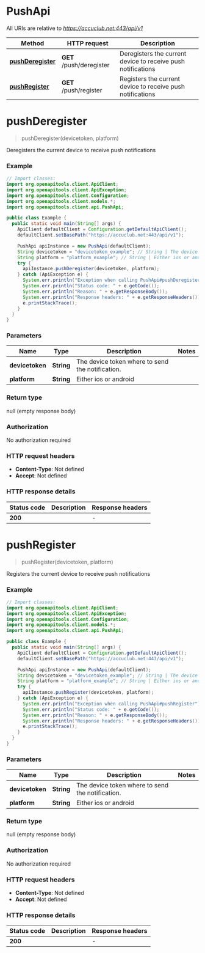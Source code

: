 # PushApi

All URIs are relative to *https://accuclub.net:443/api/v1*

Method | HTTP request | Description
------------- | ------------- | -------------
[**pushDeregister**](PushApi.md#pushDeregister) | **GET** /push/deregister | Deregisters the current device to receive push notifications
[**pushRegister**](PushApi.md#pushRegister) | **GET** /push/register | Registers the current device to receive push notifications


<a name="pushDeregister"></a>
# **pushDeregister**
> pushDeregister(devicetoken, platform)

Deregisters the current device to receive push notifications

### Example
```java
// Import classes:
import org.openapitools.client.ApiClient;
import org.openapitools.client.ApiException;
import org.openapitools.client.Configuration;
import org.openapitools.client.models.*;
import org.openapitools.client.api.PushApi;

public class Example {
  public static void main(String[] args) {
    ApiClient defaultClient = Configuration.getDefaultApiClient();
    defaultClient.setBasePath("https://accuclub.net:443/api/v1");

    PushApi apiInstance = new PushApi(defaultClient);
    String devicetoken = "devicetoken_example"; // String | The device token where to send the notification.
    String platform = "platform_example"; // String | Either ios or android
    try {
      apiInstance.pushDeregister(devicetoken, platform);
    } catch (ApiException e) {
      System.err.println("Exception when calling PushApi#pushDeregister");
      System.err.println("Status code: " + e.getCode());
      System.err.println("Reason: " + e.getResponseBody());
      System.err.println("Response headers: " + e.getResponseHeaders());
      e.printStackTrace();
    }
  }
}
```

### Parameters

Name | Type | Description  | Notes
------------- | ------------- | ------------- | -------------
 **devicetoken** | **String**| The device token where to send the notification. |
 **platform** | **String**| Either ios or android |

### Return type

null (empty response body)

### Authorization

No authorization required

### HTTP request headers

 - **Content-Type**: Not defined
 - **Accept**: Not defined

### HTTP response details
| Status code | Description | Response headers |
|-------------|-------------|------------------|
**200** |  |  -  |

<a name="pushRegister"></a>
# **pushRegister**
> pushRegister(devicetoken, platform)

Registers the current device to receive push notifications

### Example
```java
// Import classes:
import org.openapitools.client.ApiClient;
import org.openapitools.client.ApiException;
import org.openapitools.client.Configuration;
import org.openapitools.client.models.*;
import org.openapitools.client.api.PushApi;

public class Example {
  public static void main(String[] args) {
    ApiClient defaultClient = Configuration.getDefaultApiClient();
    defaultClient.setBasePath("https://accuclub.net:443/api/v1");

    PushApi apiInstance = new PushApi(defaultClient);
    String devicetoken = "devicetoken_example"; // String | The device token where to send the notification.
    String platform = "platform_example"; // String | Either ios or android
    try {
      apiInstance.pushRegister(devicetoken, platform);
    } catch (ApiException e) {
      System.err.println("Exception when calling PushApi#pushRegister");
      System.err.println("Status code: " + e.getCode());
      System.err.println("Reason: " + e.getResponseBody());
      System.err.println("Response headers: " + e.getResponseHeaders());
      e.printStackTrace();
    }
  }
}
```

### Parameters

Name | Type | Description  | Notes
------------- | ------------- | ------------- | -------------
 **devicetoken** | **String**| The device token where to send the notification. |
 **platform** | **String**| Either ios or android |

### Return type

null (empty response body)

### Authorization

No authorization required

### HTTP request headers

 - **Content-Type**: Not defined
 - **Accept**: Not defined

### HTTP response details
| Status code | Description | Response headers |
|-------------|-------------|------------------|
**200** |  |  -  |

